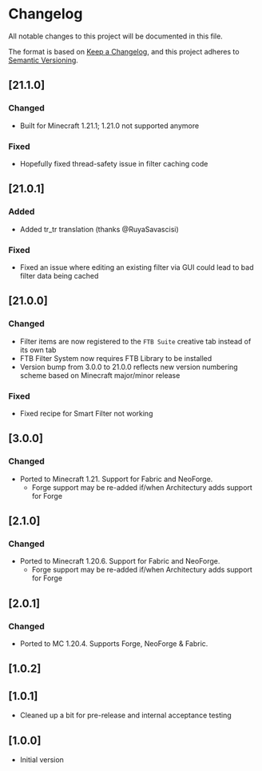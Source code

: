 # Changelog
All notable changes to this project will be documented in this file.

The format is based on [Keep a Changelog](https://keepachangelog.com/en/1.0.0/),
and this project adheres to [Semantic Versioning](https://semver.org/spec/v2.0.0.html).

## [21.1.0]

### Changed
* Built for Minecraft 1.21.1; 1.21.0 not supported anymore

### Fixed
* Hopefully fixed thread-safety issue in filter caching code

## [21.0.1]

### Added
* Added tr_tr translation (thanks @RuyaSavascisi)

### Fixed
* Fixed an issue where editing an existing filter via GUI could lead to bad filter data being cached

## [21.0.0]

### Changed
* Filter items are now registered to the `FTB Suite` creative tab instead of its own tab
* FTB Filter System now requires FTB Library to be installed
* Version bump from 3.0.0 to 21.0.0 reflects new version numbering scheme based on Minecraft major/minor release

### Fixed
* Fixed recipe for Smart Filter not working

## [3.0.0]

### Changed
* Ported to Minecraft 1.21. Support for Fabric and NeoForge.
  * Forge support may be re-added if/when Architectury adds support for Forge

## [2.1.0]

### Changed
* Ported to Minecraft 1.20.6. Support for Fabric and NeoForge.
    * Forge support may be re-added if/when Architectury adds support for Forge

## [2.0.1]

### Changed
* Ported to MC 1.20.4. Supports Forge, NeoForge & Fabric.

## [1.0.2]


## [1.0.1]

* Cleaned up a bit for pre-release and internal acceptance testing

## [1.0.0]

* Initial version
